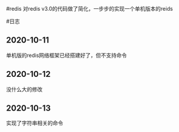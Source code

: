 #redis
对redis v3.0的代码做了简化，一步步的实现一个单机版本的reids

#日志
## 2020-10-11
单机版的redis网络框架已经搭建好了，但不支持命令

## 2020-10-12
没什么大的修改

## 2020-10-13
实现了字符串相关的命令
